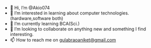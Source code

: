 - 👋 Hi, I’m @Akio074
- 👀 I’m interested in learning about computer technologies. (hardware,software both)
- 🌱 I’m currently learning BCA(Sci.)
- 💞️ I’m looking to collaborate on anything new and something I find interesting.
- 📫 How to reach me on gulabraoaniket@gmail.com

<!---
Akio074/Akio074 is a ✨ special ✨ repository because its `README.md` (this file) appears on your GitHub profile.
You can click the Preview link to take a look at your changes.
--->
